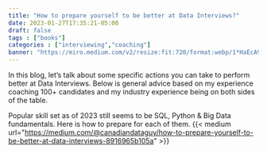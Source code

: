 ```yaml
---
title: "How to prepare yourself to be better at Data Interviews?"
date: 2023-01-27T17:35:21-05:00
draft: false
tags : ["books"]
categories : ["interviewing","coaching"]
banner: "https://miro.medium.com/v2/resize:fit:720/format:webp/1*HaEcA9459qFpzSyFKC8Lgw.jpeg"
---
```


In this blog, let’s talk about some specific actions you can take to perform better at Data Interviews. Below is general advice based on my experience coaching 100+ candidates and my industry experience being on both sides of the table.

Popular skill set as of 2023 still seems to be SQL, Python & Big Data fundamentals. Here is how to prepare for each of them.
{{< medium url="https://medium.com/@canadiandataguy/how-to-prepare-yourself-to-be-better-at-data-interviews-8916965b105a" >}}